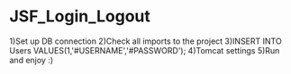 # JSF_Login_Logout
1)Set up DB connection
2)Check all imports to the project
3)INSERT INTO Users VALUES(1,'#USERNAME','#PASSWORD');
4)Tomcat settings
5)Run and enjoy :)
